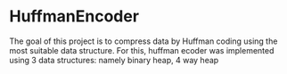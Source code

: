 # HuffmanEncoder
The goal of this project is to compress data by Huffman coding using the most suitable data structure. For this, huffman ecoder was implemented using 3 data structures: namely binary heap, 4 way heap 
